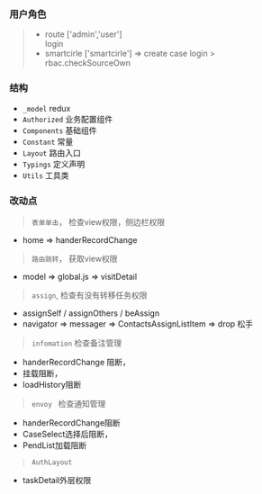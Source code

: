 ### 用户角色
> *  route  ['admin','user']  
  login
> *  smartcirle  ['smartcirle']  => create case
  login > rbac.checkSourceOwn

### 结构
 * `_model` redux
 * `Authorized`  业务配置组件
 * `Components` 基础组件
 * `Constant` 常量
 * `Layout` 路由入口
 * `Typings` 定义声明
 * `Utils` 工具类

### 改动点

> `表单单击`， 检查view权限，侧边栏权限
  * home => handerRecordChange
> `路由跳转`， 获取view权限
  * model => global.js  => visitDetail
> `assign`,  检查有没有转移任务权限
  * assignSelf / assignOthers / beAssign
  * navigator => messager => ContactsAssignListItem => drop 松手
> `infomation` 检查备注管理  
  * handerRecordChange 阻断， 
  * 挂载阻断， 
  * loadHistory阻断
> `envoy ` 检查通知管理
  * handerRecordChange阻断
  * CaseSelect选择后阻断， 
  * PendList加载阻断
> `AuthLayout` 
  * taskDetail外层权限
